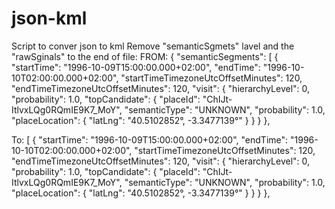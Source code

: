 # json-kml
Script to conver json to kml
Remove "semanticSgmets" lavel and the "rawSginals" to the end of file:
FROM:
{
  "semanticSegments": [
    {
      "startTime": "1996-10-09T15:00:00.000+02:00",
      "endTime": "1996-10-10T02:00:00.000+02:00",
      "startTimeTimezoneUtcOffsetMinutes": 120,
      "endTimeTimezoneUtcOffsetMinutes": 120,
      "visit": {
        "hierarchyLevel": 0,
        "probability": 1.0,
        "topCandidate": {
          "placeId": "ChIJt-ItlvxLQg0RQmIE9K7_MoY",
          "semanticType": "UNKNOWN",
          "probability": 1.0,
          "placeLocation": {
            "latLng": "40.5102852°, -3.3477139°"
          }
        }
      }
    },

To:
[
  {
      "startTime": "1996-10-09T15:00:00.000+02:00",
      "endTime": "1996-10-10T02:00:00.000+02:00",
      "startTimeTimezoneUtcOffsetMinutes": 120,
      "endTimeTimezoneUtcOffsetMinutes": 120,
      "visit": {
        "hierarchyLevel": 0,
        "probability": 1.0,
        "topCandidate": {
          "placeId": "ChIJt-ItlvxLQg0RQmIE9K7_MoY",
          "semanticType": "UNKNOWN",
          "probability": 1.0,
          "placeLocation": {
            "latLng": "40.5102852°, -3.3477139°"
          }
        }
      }
    },


